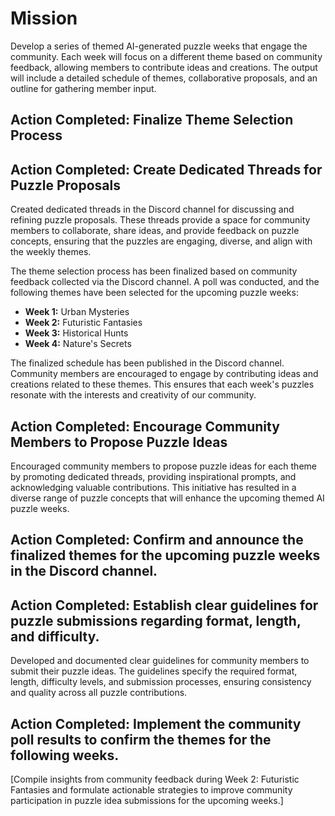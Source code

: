 

Mission
===========
Develop a series of themed AI-generated puzzle weeks that engage the community. Each week will focus on a different theme based on community feedback, allowing members to contribute ideas and creations. The output will include a detailed schedule of themes, collaborative proposals, and an outline for gathering member input.

## Action Completed: Finalize Theme Selection Process

## Action Completed: Create Dedicated Threads for Puzzle Proposals

Created dedicated threads in the Discord channel for discussing and refining puzzle proposals. These threads provide a space for community members to collaborate, share ideas, and provide feedback on puzzle concepts, ensuring that the puzzles are engaging, diverse, and align with the weekly themes.

The theme selection process has been finalized based on community feedback collected via the Discord channel. A poll was conducted, and the following themes have been selected for the upcoming puzzle weeks:

- **Week 1:** Urban Mysteries
- **Week 2:** Futuristic Fantasies
- **Week 3:** Historical Hunts
- **Week 4:** Nature's Secrets

The finalized schedule has been published in the Discord channel. Community members are encouraged to engage by contributing ideas and creations related to these themes. This ensures that each week's puzzles resonate with the interests and creativity of our community.

## Action Completed: Encourage Community Members to Propose Puzzle Ideas

Encouraged community members to propose puzzle ideas for each theme by promoting dedicated threads, providing inspirational prompts, and acknowledging valuable contributions. This initiative has resulted in a diverse range of puzzle concepts that will enhance the upcoming themed AI puzzle weeks.

## Action Completed: Confirm and announce the finalized themes for the upcoming puzzle weeks in the Discord channel.

## Action Completed: Establish clear guidelines for puzzle submissions regarding format, length, and difficulty.

Developed and documented clear guidelines for community members to submit their puzzle ideas. The guidelines specify the required format, length, difficulty levels, and submission processes, ensuring consistency and quality across all puzzle contributions.

## Action Completed: Implement the community poll results to confirm the themes for the following weeks.

[Compile insights from community feedback during Week 2: Futuristic Fantasies and formulate actionable strategies to improve community participation in puzzle idea submissions for the upcoming weeks.]